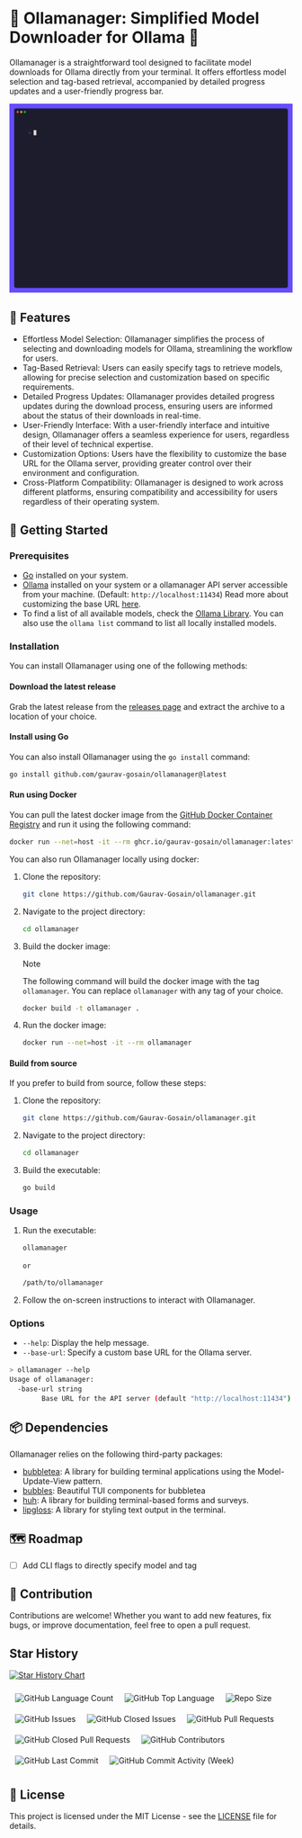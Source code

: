 # 📁 Ollamanager: Simplified Model Downloader for Ollama 🦙

Ollamanager is a straightforward tool designed to facilitate model downloads
for Ollama directly from your terminal. It offers effortless model selection
and tag-based retrieval, accompanied by detailed progress updates and a
user-friendly progress bar.

![Ollamanager](demo/ollamanager.gif)

## 🌟 Features

- Effortless Model Selection: Ollamanager simplifies the process of selecting
  and downloading models for Ollama, streamlining the workflow for users.
- Tag-Based Retrieval: Users can easily specify tags to retrieve models,
  allowing for precise selection and customization based on specific
  requirements.
- Detailed Progress Updates: Ollamanager provides detailed progress updates
  during the download process, ensuring users are informed about the status of
  their downloads in real-time.
- User-Friendly Interface: With a user-friendly interface and intuitive design,
  Ollamanager offers a seamless experience for users, regardless of their level
  of technical expertise.
- Customization Options: Users have the flexibility to customize the base URL
  for the Ollama server, providing greater control over their environment and
  configuration.
- Cross-Platform Compatibility: Ollamanager is designed to work across
  different platforms, ensuring compatibility and accessibility for users
  regardless of their operating system.

## 🚀 Getting Started

### Prerequisites

- [Go](https://go.dev/) installed on your system.
- [Ollama](https://ollama.com/) installed on your system or a ollamanager API server
  accessible from your machine. (Default: `http://localhost:11434`)
  Read more about customizing the base URL [here](#options).
- To find a list of all available models,
  check the [Ollama Library](https://ollama.com/library/).
  You can also use the `ollama list` command to list all locally installed models.

### Installation

You can install Ollamanager using one of the following methods:

#### Download the latest release

Grab the latest release from the
[releases page](https://github.com/Gaurav-Gosain/ollamanager/releases) and extract
the archive to a location of your choice.

#### Install using Go

You can also install Ollamanager using the `go install` command:

```bash
go install github.com/gaurav-gosain/ollamanager@latest
```

#### Run using Docker

You can pull the latest docker image from the
[GitHub Docker Container Registry](https://github.com/Gaurav-Gosain/ollamanager/pkgs/container/ollamanager)
and run it using the following command:

```bash
docker run --net=host -it --rm ghcr.io/gaurav-gosain/ollamanager:latest
```

You can also run Ollamanager locally using docker:

1. Clone the repository:

   ```bash
   git clone https://github.com/Gaurav-Gosain/ollamanager.git
   ```

2. Navigate to the project directory:

   ```bash
   cd ollamanager
   ```

3. Build the docker image:

   > [!NOTE]
   > The following command will build the docker image with the tag `ollamanager`.
   > You can replace `ollamanager` with any tag of your choice.

   ```bash
   docker build -t ollamanager .
   ```

4. Run the docker image:

   ```bash
   docker run --net=host -it --rm ollamanager
   ```

#### Build from source

If you prefer to build from source, follow these steps:

1. Clone the repository:

   ```bash
   git clone https://github.com/Gaurav-Gosain/ollamanager.git
   ```

2. Navigate to the project directory:

   ```bash
   cd ollamanager
   ```

3. Build the executable:

   ```bash
   go build
   ```

### Usage

1. Run the executable:

   ```bash
   ollamanager
   ```

   `or`

   ```bash
   /path/to/ollamanager
   ```

2. Follow the on-screen instructions to interact with Ollamanager.

### Options

- `--help`: Display the help message.
- `--base-url`: Specify a custom base URL for the Ollama server.

```bash
> ollamanager --help
Usage of ollamanager:
  -base-url string
        Base URL for the API server (default "http://localhost:11434")
```

## 📦 Dependencies

Ollamanager relies on the following third-party packages:

- [bubbletea](https://github.com/charmbracelet/bubbletea):
  A library for building terminal applications using the Model-Update-View pattern.
- [bubbles](https://github.com/charmbracelet/bubbles):
  Beautiful TUI components for bubbletea
- [huh](https://github.com/charmbracelet/huh):
  A library for building terminal-based forms and surveys.
- [lipgloss](https://github.com/charmbracelet/lipgloss):
  A library for styling text output in the terminal.

## 🗺️ Roadmap

- [ ] Add CLI flags to directly specify model and tag

## 🤝 Contribution

Contributions are welcome! Whether you want to add new features,
fix bugs, or improve documentation, feel free to open a pull request.

## Star History

[![Star History Chart](https://api.star-history.com/svg?repos=Gaurav-Gosain/ollamanager&type=Date&theme=dark)](https://star-history.com/#Gaurav-Gosain/ollamanager&Date)

<p style="display:flex;flex-wrap:wrap;"> <img alt="GitHub Language Count"
src="https://img.shields.io/github/languages/count/Gaurav-Gosain/ollamanager"
style="padding:5px;margin:5px;" /> <img alt="GitHub Top Language"
src="https://img.shields.io/github/languages/top/Gaurav-Gosain/ollamanager"
style="padding:5px;margin:5px;" /> <img alt="Repo Size"
src="https://img.shields.io/github/repo-size/Gaurav-Gosain/ollamanager"
style="padding:5px;margin:5px;" /> <img alt="GitHub Issues"
src="https://img.shields.io/github/issues/Gaurav-Gosain/ollamanager"
style="padding:5px;margin:5px;" /> <img alt="GitHub Closed Issues"
src="https://img.shields.io/github/issues-closed/Gaurav-Gosain/ollamanager"
style="padding:5px;margin:5px;" /> <img alt="GitHub Pull Requests"
src="https://img.shields.io/github/issues-pr/Gaurav-Gosain/ollamanager"
style="padding:5px;margin:5px;" /> <img alt="GitHub Closed Pull Requests"
src="https://img.shields.io/github/issues-pr-closed/Gaurav-Gosain/ollamanager"
style="padding:5px;margin:5px;" /> <img alt="GitHub Contributors"
src="https://img.shields.io/github/contributors/Gaurav-Gosain/ollamanager"
style="padding:5px;margin:5px;" /> <img alt="GitHub Last Commit"
src="https://img.shields.io/github/last-commit/Gaurav-Gosain/ollamanager"
style="padding:5px;margin:5px;" /> <img alt="GitHub Commit Activity (Week)"
src="https://img.shields.io/github/commit-activity/w/Gaurav-Gosain/ollamanager"
style="padding:5px;margin:5px;" /> </p>

## 📜 License

This project is licensed under the MIT License -
see the [LICENSE](LICENSE) file for details.
